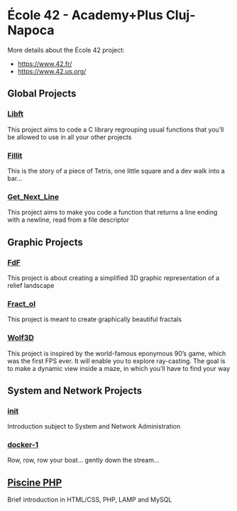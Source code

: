 # École 42 - Academy+Plus Cluj-Napoca
More details about the École 42 project:
* https://www.42.fr/
* https://www.42.us.org/

## Global Projects
### [Libft](https://github.com/912-ciocan-florin/ecole_42/tree/master/Libft)
This project aims to code a C library regrouping usual functions that
you’ll be allowed to use in all your other projects
### [Fillit](https://github.com/912-ciocan-florin/ecole_42/tree/master/Fillit)
This is the story of a piece of Tetris, one little square and a dev walk into
a bar...
### [Get_Next_Line](https://github.com/912-ciocan-florin/ecole_42/tree/master/Get_Next_Line)
This project aims to make you code a function that returns a line
ending with a newline, read from a file descriptor

## Graphic Projects
### [FdF](https://github.com/912-ciocan-florin/ecole_42/tree/master/FdF)
This project is about creating a simplified 3D graphic representation of a
relief landscape
### [Fract_ol](https://github.com/912-ciocan-florin/ecole_42/tree/master/Fract_ol)
This project is meant to create graphically beautiful fractals
### [Wolf3D](https://github.com/912-ciocan-florin/ecole_42/tree/master/Wolf3d)
This project is inspired by the world-famous eponymous 90’s game, which
was the first FPS ever. It will enable you to explore ray-casting. The goal is to
make a dynamic view inside a maze, in which you’ll have to find your way

## System and Network Projects
### [init](https://github.com/912-ciocan-florin/ecole_42/tree/master/init)
Introduction subject to System and Network Administration
### [docker-1](https://github.com/912-ciocan-florin/ecole_42/tree/master/docker-1)
Row, row, row your boat... gently down the stream...

## [Piscine PHP](https://github.com/912-ciocan-florin/ecole_42/tree/master/PHP)
Brief introduction in HTML/CSS, PHP, LAMP and MySQL
